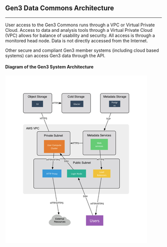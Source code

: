 ## Gen3 Data Commons Architecture
* * *

User access to the Gen3 Commons runs through a VPC or Virtual Private Cloud.   Access to data and analysis tools through a Virtual Private Cloud (VPC) allows for balance of usability and security.   All access is through a monitored head node.  Data is not directly accessed from the Internet.  

Other secure and compliant Gen3 member systems (including cloud based systems) can access Gen3 data through the API.

<h4>Diagram of the Gen3 System Architecture</h4>

![Gen3 Architecture](/img/architecture.png)
